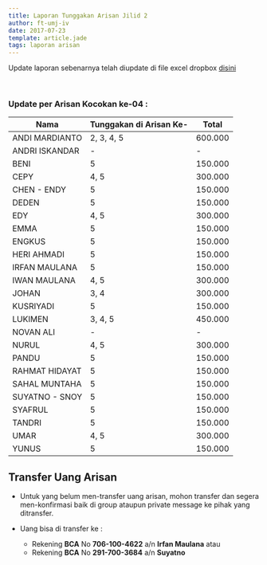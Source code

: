 ```yaml
---
title: Laporan Tunggakan Arisan Jilid 2
author: ft-umj-iv
date: 2017-07-23
template: article.jade
tags: laporan arisan
---
```


Update laporan sebenarnya telah diupdate di file excel dropbox [disini](https://www.dropbox.com/s/lqrvit24hfh3fot/Arisan%20UMJ%20TechInfo4%20Jilid%2002.xlsx?dl=0)

<br/>
<span class="more"></span>

### Update per Arisan Kocokan ke-04 :

|Nama									| Tunggakan di Arisan Ke- 	| Total 			| 
| -------------------	| ------------------------- | ----------- |
| ANDI MARDIANTO 			| 2, 3, 4, 5		            | 600.000  		|
| ANDRI ISKANDAR 			| -			  		              | -				 		|
| BENI 						    | 5			  		              | 150.000  		|
| CEPY 						    | 4, 5			  		          | 300.000 		|
| CHEN - ENDY 				| 5			  		              | 150.000 		|
| DEDEN 					    | 5			  		              | 150.000 		|
| EDY 						    | 4, 5	  		              | 300.000 		|
| EMMA 						    | 5			  		              | 150.000 		|
| ENGKUS 					    | 5			  		              | 150.000 		|
| HERI AHMADI 				| 5			  		              | 150.000 		|
| IRFAN MAULANA 			| 5			  		              | 150.000 		|
| IWAN MAULANA 				| 4, 5	  		              | 300.000 		|
| JOHAN 					    | 3, 4		  		            | 300.000 		|
| KUSRIYADI 				  | 5			  		              | 150.000 		|
| LUKIMEN 					  | 3, 4, 5		  	            | 450.000 		|
| NOVAN ALI 				  | -			  		              | -				 		|
| NURUL				 		    | 4, 5	  		              | 300.000 		|
| PANDU 					    | 5			  		              | 150.000 		|
| RAHMAT HIDAYAT 			| 5			  		              | 150.000 		|
| SAHAL MUNTAHA 			| 5			  		              | 150.000 		|
| SUYATNO - SNOY 			| 5			  		              | 150.000 		|
| SYAFRUL 					  | 5			  		              | 150.000 		|
| TANDRI 					    | 5			  		              | 150.000 		|
| UMAR 						    | 4, 5	  		              | 300.000 		|
| YUNUS 					    | 5			  		              | 150.000 		|

## Transfer Uang Arisan

+ Untuk yang belum men-transfer uang arisan, mohon transfer dan segera men-konfirmasi baik di group ataupun private message ke pihak yang ditransfer.

+ Uang bisa di transfer ke :
	- Rekening <b>BCA</b> No <b>706-100-4622</b> a/n <b>Irfan Maulana</b> atau
	- Rekening <b>BCA</b> No <b>291-700-3684</b> a/n <b>Suyatno</b>
